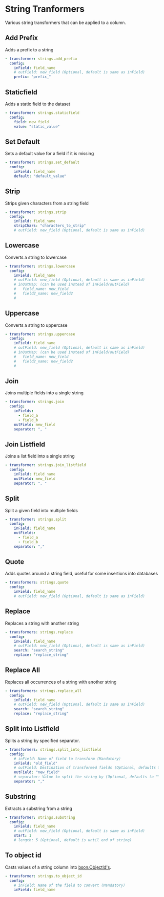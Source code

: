 # String Tranformers
Various string transformers that can be applied to a column.

## Add Prefix
Adds a prefix to a string

```yaml
- transformer: strings.add_prefix
  config:
    inField: field_name
    # outField: new_field (Optional, default is same as inField)
    prefix: "prefix_"
```

## Staticfield
Adds a static field to the dataset

```yaml
- transformer: strings.staticfield
  config:
    field: new_field
    value: "static_value"
```

## Set Default
Sets a default value for a field if it is missing

```yaml
- transformer: strings.set_default
  config:
    inField: field_name
    default: "default_value"
```

## Strip
Strips given characters from a string field

```yaml
- transformer: strings.strip
  config:
    inField: field_name
    stripChars: "characters_to_strip"
    # outField: new_field (Optional, default is same as inField)
```

## Lowercase
Converts a string to lowercase

```yaml
- transformer: strings.lowercase
  config:
    inField: field_name
    # outField: new_field (Optional, default is same as inField)
    # inOutMap: (can be used instead of inField/outField)
    #   field_name: new_field
    #   field2_name: new_field2
    # 
```

## Uppercase
Converts a string to uppercase

```yaml
- transformer: strings.uppercase
  config:
    inField: field_name
    # outField: new_field (Optional, default is same as inField)
    # inOutMap: (can be used instead of inField/outField)
    #   field_name: new_field
    #   field2_name: new_field2
    # 
```

## Join
Joins multiple fields into a single string

```yaml
- transformer: strings.join
  config:
    inFields:
      - field_a
      - field_b
    outField: new_field
    separator: ", "
```

## Join Listfield
Joins a list field into a single string

```yaml
- transformer: strings.join_listfield
  config:
    inField: field_name
    outField: new_field
    separator: ", "
```

## Split
Split a given field into multiple fields

```yaml
- transformer: strings.split
  config:
    inField: field_name
    outFields:
      - field_a
      - field_b
    separator: ","
```

## Quote
Adds quotes around a string field, useful for some insertions into databases

```yaml
- transformers: strings.quote
  config:
    inField: field_name
    # outField: new_field (Optional, default is same as inField)
```

## Replace
Replaces a string with another string

```yaml
- transformers: strings.replace
  config:
    inField: field_name
    # outField: new_field (Optional, default is same as inField)
    search: "search_string"
    replace: "replace_string"
```

## Replace All
Replaces all occurrences of a string with another string

```yaml
- transformers: strings.replace_all
  config:
    inField: field_name
    # outField: new_field (Optional, default is same as inField)
    search: "search_string"
    replace: "replace_string"
```
## Split into Listfield
Splits a string by specified separator.

```yaml
- transformers: strings.split_into_listfield
  config:
    # inField: Name of field to transform (Mandatory)
    inField: "old_field"
    # outField: Destination of transformed fields (Optional, defaults to value of inField)
    outField: "new_field"
    # separator: Value to split the string by (Optional, defaults to "")
    separator: ","
```

## Substring
Extracts a substring from a string

```yaml
- transformer: strings.substring
  config:
    inField: field_name
    # outField: new_field (Optional, default is same as inField)
    start: 1
    # length: 5 (Optional, default is until end of string)
```
## To object id
Casts values of a string column into [bson.ObjectId's](https://pymongo.readthedocs.io/en/stable/api/bson/objectid.html).

```yaml
- transformer: strings.to_object_id
  config:
    # inField: Name of the field to convert (Mandatory)
    inField: field_name

```
